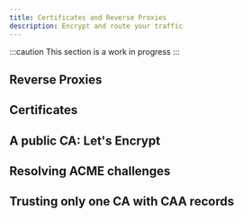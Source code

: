 ```yaml
---
title: Certificates and Reverse Proxies
description: Encrypt and route your traffic
---
```


:::caution
This section is a work in progress
:::

## Reverse Proxies

## Certificates 

## A public CA: Let's Encrypt

## Resolving ACME challenges

## Trusting only one CA with CAA records
